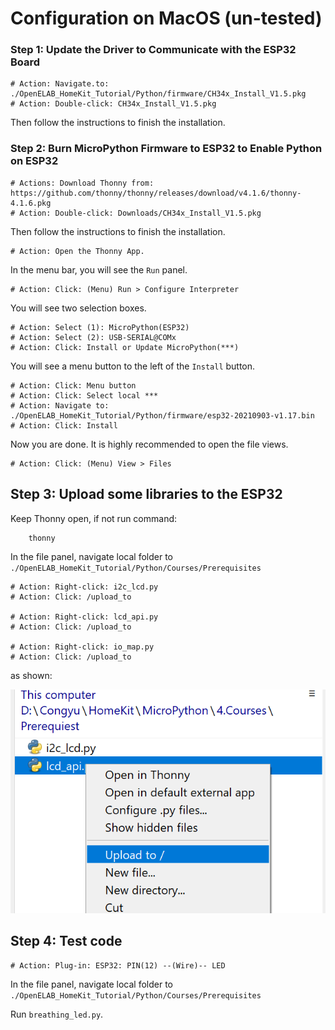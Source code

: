 # Configuration on MacOS (un-tested)

### Step 1: Update the Driver to Communicate with the ESP32 Board

    # Action: Navigate.to: ./OpenELAB_HomeKit_Tutorial/Python/firmware/CH34x_Install_V1.5.pkg
    # Action: Double-click: CH34x_Install_V1.5.pkg

Then follow the instructions to finish the installation.

### Step 2: Burn MicroPython Firmware to ESP32 to Enable Python on ESP32

    # Actions: Download Thonny from: https://github.com/thonny/thonny/releases/download/v4.1.6/thonny-4.1.6.pkg
    # Action: Double-click: Downloads/CH34x_Install_V1.5.pkg

Then follow the instructions to finish the installation.

    # Action: Open the Thonny App.    

In the menu bar, you will see the `Run` panel.

    # Action: Click: (Menu) Run > Configure Interpreter

You will see two selection boxes.

    # Action: Select (1): MicroPython(ESP32)
    # Action: Select (2): USB-SERIAL@COMx
    # Action: Click: Install or Update MicroPython(***) 

You will see a menu button to the left of the `Install` button.

    # Action: Click: Menu button
    # Action: Click: Select local ***
    # Action: Navigate to: ./OpenELAB_HomeKit_Tutorial/Python/firmware/esp32-20210903-v1.17.bin
    # Action: Click: Install

Now you are done. It is highly recommended to open the file views.

    # Action: Click: (Menu) View > Files


## Step 3: Upload some libraries to the ESP32

Keep Thonny open, if not run command:

```bash
    thonny
```

In the file panel, navigate local folder to `./OpenELAB_HomeKit_Tutorial/Python/Courses/Prerequisites`

    # Action: Right-click: i2c_lcd.py
    # Action: Click: /upload_to

    # Action: Right-click: lcd_api.py
    # Action: Click: /upload_to

    # Action: Right-click: io_map.py
    # Action: Click: /upload_to
    
as shown:

![UploadTo](./images/upload_to.jpg)

## Step 4: Test code

    # Action: Plug-in: ESP32: PIN(12) --(Wire)-- LED

In the file panel, navigate local folder to `./OpenELAB_HomeKit_Tutorial/Python/Courses/Prerequisites`

Run `breathing_led.py`.
